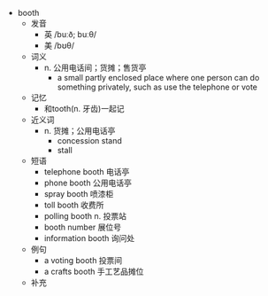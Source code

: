 - booth
  - 发音
    - 英 /buːð; buːθ/
    - 美 /bʊθ/
  - 词义
    - n. 公用电话间；货摊；售货亭
      - a small partly enclosed place where one person can do something privately, such as use the telephone or vote
  - 记忆
    - 和tooth(n. 牙齿)一起记
  - 近义词
    - n. 货摊；公用电话亭
      - concession stand
      - stall
  - 短语
    - telephone booth 电话亭
    - phone booth 公用电话亭
    - spray booth 喷漆柜
    - toll booth 收费所
    - polling booth n. 投票站
    - booth number 展位号
    - information booth 询问处
  - 例句
    - a voting booth 投票间
    - a crafts booth 手工艺品摊位
  - 补充